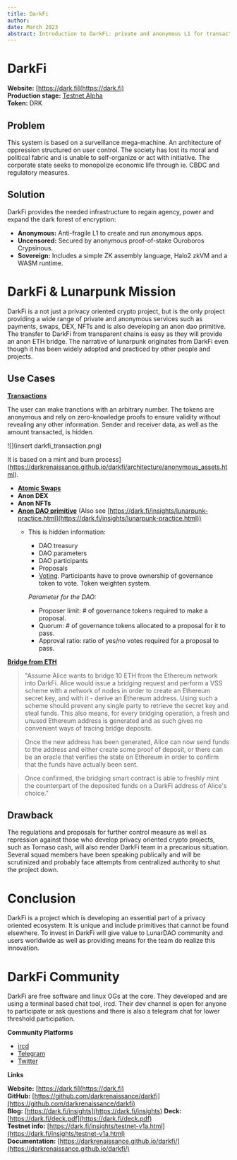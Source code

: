 ```yaml
---
title: DarkFi
author: 
date: March 2023
abstract: Introduction to DarkFi: private and anonymous L1 for transactions, DEX, Atomic swaps, NFTs and anon DAO primitive. 
---
```


# DarkFi

**Website:** [https://dark.fi](https://dark.fi)  
**Production stage:** [Testnet Alpha](https://dark.fi/insights/testnet-v1a.html)  
**Token:** DRK  

## Problem

This system is based on a surveillance mega-machine. An architecture of oppression structured on user control. The society has lost its moral and political fabric and is unable to self-organize or act with initiative. The corporate state seeks to monopolize economic life through ie. CBDC and regulatory measures. 

## Solution

DarkFi provides the needed infrastructure to regain agency, power and expand the dark forest of encryption:

* **Anonymous:** Anti-fragile L1 to create and run anonymous apps. 
* **Uncensored:** Secured by anonymous proof-of-stake Ouroboros Crypsinous.
* **Sovereign:** Includes a simple ZK assembly language, Halo2 zkVM and a WASM runtime.

# DarkFi & Lunarpunk Mission

DarkFi is a not just a privacy oriented crypto project, but is the only project providing a wide range of private and anonymous services such as payments, swaps, DEX, NFTs and is also developing an anon dao primitive. The transfer to DarkFi from transparent chains is easy as they will provide an anon ETH bridge. The narrative of lunarpunk originates from DarkFi even though it has been widely adopted and practiced by other people and projects. 

## Use Cases

[**Transactions**](https://darkrenaissance.github.io/darkfi/development/darkfi_money_contract/index.html)

The user can make tranctions with an arbitrary number. The tokens are anonymous and rely on zero-knowledge proofs to ensure validity without revealing any other information. Sender and receiver data, as well as the amount transacted, is hidden.

![](insert darkfi_transaction.png)

It is based on a mint and burn process](https://darkrenaissance.github.io/darkfi/architecture/anonymous_assets.html).

- [**Atomic Swaps**](https://darkrenaissance.github.io/darkfi/testnet/atomic-swap.html)  
- **Anon DEX**  
- **Anon NFTs**  
- [**Anon DAO primitive**](https://darkrenaissance.github.io/darkfi/development/darkfi_dao_contract/index.html) (Also see [https://dark.fi/insights/lunarpunk-practice.html](https://dark.fi/insights/lunarpunk-practice.html))  
     - This is hidden information:  
         - DAO treasury  
         - DAO parameters  
         - DAO participants  
         - Proposals  
         - [Voting](https://darkrenaissance.github.io/darkfi/zkas/examples/voting.html). Participants have to prove ownership of governance token to vote. Token weighten system.

        *Parameter for the DAO:*  
        - Proposer limit: # of governance tokens required to make a proposal.  
        - Quorum: # of governance tokens allocated to a proposal for it to pass.  
        - Approval ratio: ratio of yes/no votes required for a proposal to pass.  

[**Bridge from ETH**](https://darkrenaissance.github.io/darkfi/architecture/bridge.html)

>"Assume Alice wants to bridge 10 ETH from the Ethereum network into DarkFi. Alice would issue a bridging request and perform a VSS scheme with a network of nodes in order to create an Ethereum secret key, and with it - derive an Ethereum address. Using such a scheme should prevent any single party to retrieve the secret key and steal funds. This also means, for every bridging operation, a fresh and unused Ethereum address is generated and as such gives no convenient ways of tracing bridge deposits.

>Once the new address has been generated, Alice can now send funds to the address and either create some proof of deposit, or there can be an oracle that verifies the state on Ethereum in order to confirm that the funds have actually been sent.

>Once confirmed, the bridging smart contract is able to freshly mint the counterpart of the deposited funds on a DarkFi address of Alice's choice."

## Drawback

The regulations and proposals for further control measure as well as repression against those who develop privacy oriented crypto projects, such as Tornaso cash, will also render DarkFi team in a precarious situation. Several squad members have been speaking publically and will be scrutinized and probably face attempts from centralized authority to shut the project down. 

# Conclusion

DarkFi is a project which is developing an essential part of a privacy oriented ecosystem. It is unique and include primitives that cannot be found elsewhere. To invest in DarkFi will give value to LunarDAO community and users worldwide as well as providing means for the team do realize this innovation.

# DarkFi Community

DarkFi are free software and linux OGs at the core. They developed and are using a terminal based chat tool, ircd. Their dev channel is open for anyone to participate or ask questions and there is also a telegram chat for lower threshold participation.

**Community Platforms**

* [ircd](https://darkrenaissance.github.io/darkfi/misc/ircd/ircd.html)
* [Telegram](https://t.me/)
* [Twitter](https://twitter.com/DarkFiSquad)

**Links**

**Website:** [https://dark.fi](https://dark.fi)  
**GitHub:** [https://github.com/darkrenaissance/darkfi](https://github.com/darkrenaissance/darkfi)  
**Blog:** [https://dark.fi/insights](https://dark.fi/insights)
**Deck:** [https://dark.fi/deck.pdf](https://dark.fi/deck.pdf)  
**Testnet info:** [https://dark.fi/insights/testnet-v1a.html](https://dark.fi/insights/testnet-v1a.html)  
**Documentation:** [https://darkrenaissance.github.io/darkfi/](https://darkrenaissance.github.io/darkfi/)


